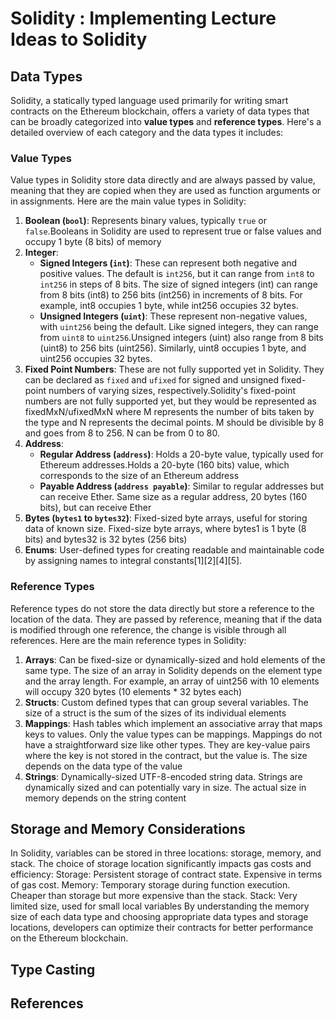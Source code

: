 # Solidity : Implementing Lecture Ideas to Solidity

## Data Types

Solidity, a statically typed language used primarily for writing smart contracts on the Ethereum blockchain, offers a variety of data types that can be broadly categorized into **value types** and **reference types**. Here's a detailed overview of each category and the data types it includes:

### Value Types
Value types in Solidity store data directly and are always passed by value, meaning that they are copied when they are used as function arguments or in assignments. Here are the main value types in Solidity:

1. **Boolean (`bool`)**: Represents binary values, typically `true` or `false`.Booleans in Solidity are used to represent true or false values and occupy 1 byte (8 bits) of memory
2. **Integer**:
   - **Signed Integers (`int`)**: These can represent both negative and positive values. The default is `int256`, but it can range from `int8` to `int256` in steps of 8 bits. The size of signed integers (int) can range from 8 bits (int8) to 256 bits (int256) in increments of 8 bits. For example, int8 occupies 1 byte, while int256 occupies 32 bytes.
   - **Unsigned Integers (`uint`)**: These represent non-negative values, with `uint256` being the default. Like signed integers, they can range from `uint8` to `uint256`.Unsigned integers (uint) also range from 8 bits (uint8) to 256 bits (uint256). Similarly, uint8 occupies 1 byte, and uint256 occupies 32 bytes.
3. **Fixed Point Numbers**: These are not fully supported yet in Solidity. They can be declared as `fixed` and `ufixed` for signed and unsigned fixed-point numbers of varying sizes, respectively.Solidity's fixed-point numbers are not fully supported yet, but they would be represented as fixedMxN/ufixedMxN where M represents the number of bits taken by the type and N represents the decimal points. M should be divisible by 8 and goes from 8 to 256. N can be from 0 to 80.
4. **Address**:
   - **Regular Address (`address`)**: Holds a 20-byte value, typically used for Ethereum addresses.Holds a 20-byte (160 bits) value, which corresponds to the size of an Ethereum address
   - **Payable Address (`address payable`)**: Similar to regular addresses but can receive Ether. Same size as a regular address, 20 bytes (160 bits), but can receive Ether
5. **Bytes (`bytes1` to `bytes32`)**: Fixed-sized byte arrays, useful for storing data of known size. Fixed-size byte arrays, where bytes1 is 1 byte (8 bits) and bytes32 is 32 bytes (256 bits)
6. **Enums**: User-defined types for creating readable and maintainable code by assigning names to integral constants[1][2][4][5].

### Reference Types
Reference types do not store the data directly but store a reference to the location of the data. They are passed by reference, meaning that if the data is modified through one reference, the change is visible through all references. Here are the main reference types in Solidity:

1. **Arrays**: Can be fixed-size or dynamically-sized and hold elements of the same type. The size of an array in Solidity depends on the element type and the array length. For example, an array of uint256 with 10 elements will occupy 320 bytes (10 elements * 32 bytes each)
2. **Structs**: Custom defined types that can group several variables. The size of a struct is the sum of the sizes of its individual elements
3. **Mappings**: Hash tables which implement an associative array that maps keys to values. Only the value types can be mappings. Mappings do not have a straightforward size like other types. They are key-value pairs where the key is not stored in the contract, but the value is. The size depends on the data type of the value
4. **Strings**: Dynamically-sized UTF-8-encoded string data. Strings are dynamically sized and can potentially vary in size. The actual size in memory depends on the string content

## Storage and Memory Considerations
In Solidity, variables can be stored in three locations: storage, memory, and stack. The choice of storage location significantly impacts gas costs and efficiency:
Storage: Persistent storage of contract state. Expensive in terms of gas cost.
Memory: Temporary storage during function execution. Cheaper than storage but more expensive than the stack.
Stack: Very limited size, used for small local variables
By understanding the memory size of each data type and choosing appropriate data types and storage locations, developers can optimize their contracts for better performance on the Ethereum blockchain.


## Type Casting




## References

